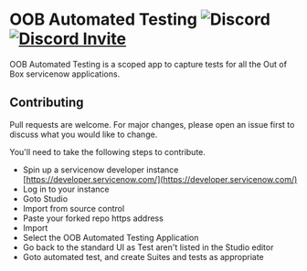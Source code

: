 # OOB Automated Testing ![Discord](https://img.shields.io/discord/289994252241338369.svg) [![Discord Invite](https://img.shields.io/badge/discord-invite-green.svg)](https://discord.gg/QaMwnGd)

OOB Automated Testing is a scoped app to capture tests for all the Out of Box servicenow applications.

## Contributing

Pull requests are welcome. For major changes, please open an issue first to discuss what you would like to change.

You'll need to take the following steps to contribute.

* Spin up a servicenow developer instance [https://developer.servicenow.com/](https://developer.servicenow.com/)
* Log in to your instance
* Goto Studio
* Import from source control
* Paste your forked repo https address
* Import
* Select the OOB Automated Testing Application
* Go back to the standard UI as Test aren't listed in the Studio editor
* Goto automated test, and create Suites and tests as appropriate

